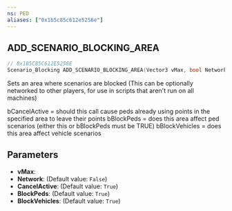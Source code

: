 ```yaml
---
ns: PED
aliases: ["0x1b5c85c612e5256e"]
---
```

## ADD_SCENARIO_BLOCKING_AREA

```c
// 0x1B5C85C612E5256E
Scenario_Blocking ADD_SCENARIO_BLOCKING_AREA(Vector3 vMax, bool Network, bool CancelActive, bool BlockPeds, bool BlockVehicles);
```

Sets an area where scenarios are blocked (This can be optionally networked to other players, for use in scripts that aren't run on all machines)

bCancelActive = should this call cause peds already using points in the specified area to leave their points bBlockPeds = does this area affect ped scenarios (either this or bBlockPeds must be TRUE) bBlockVehicles = does this area affect vehicle scenarios


## Parameters
* **vMax**: 
* **Network**: (Default value: `False`)
* **CancelActive**: (Default value: `True`)
* **BlockPeds**: (Default value: `True`)
* **BlockVehicles**: (Default value: `True`)
